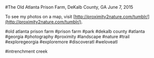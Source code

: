 #The Old Atlanta Prison Farm, DeKalb County, GA
June 7, 2015

To see my photos on a map, visit [http://proximity2nature.com/tumblr/](http://proximity2nature.com/tumblr/).


#old atlanta prison farm #prison farm #park #dekalb county #atlanta #georgia
#photography #proximity #landscape #nature #trail
#exploregeorgia #exploremore #discoveratl #weloveatl

#intrenchment creek